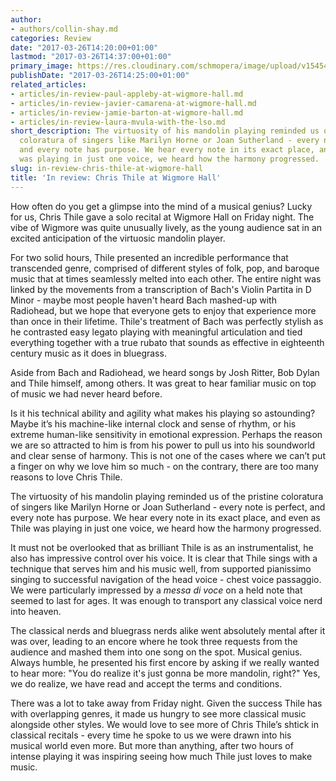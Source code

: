 ```yaml
---
author:
- authors/collin-shay.md
categories: Review
date: "2017-03-26T14:20:00+01:00"
lastmod: "2017-03-26T14:37:00+01:00"
primary_image: https://res.cloudinary.com/schmopera/image/upload/v1545409169/media/webhook-uploads/1490534530419/2017-03-26---Chris-Thile.jpg.jpg
publishDate: "2017-03-26T14:25:00+01:00"
related_articles:
- articles/in-review-paul-appleby-at-wigmore-hall.md
- articles/in-review-javier-camarena-at-wigmore-hall.md
- articles/in-review-jamie-barton-at-wigmore-hall.md
- articles/in-review-laura-mvula-with-the-lso.md
short_description: The virtuosity of his mandolin playing reminded us of the pristine
  coloratura of singers like Marilyn Horne or Joan Sutherland - every note is perfect,
  and every note has purpose. We hear every note in its exact place, and even as Thile
  was playing in just one voice, we heard how the harmony progressed.
slug: in-review-chris-thile-at-wigmore-hall
title: 'In review: Chris Thile at Wigmore Hall'
---
```


How often do you get a glimpse into the mind of a musical genius? Lucky for us, Chris Thile gave a solo recital at Wigmore Hall on Friday night. The vibe of Wigmore was quite unusually lively, as the young audience sat in an excited anticipation of the virtuosic mandolin player.

For two solid hours, Thile presented an incredible performance that transcended genre, comprised of different styles of folk, pop, and baroque music that at times seamlessly melted into each other. The entire night was linked by the movements from a transcription of Bach's Violin Partita in D Minor - maybe most people haven't heard Bach mashed-up with Radiohead, but we hope that everyone gets to enjoy that experience more than once in their lifetime. Thile's treatment of Bach was perfectly stylish as he contrasted easy legato playing with meaningful articulation and tied everything together with a true rubato that sounds as effective in eighteenth century music as it does in bluegrass. 

Aside from Bach and Radiohead, we heard songs by Josh Ritter, Bob Dylan and Thile himself, among others. It was great to hear familiar music on top of music we had never heard before.

Is it his technical ability and agility what makes his playing so astounding? Maybe it’s his machine-like internal clock and sense of rhythm, or his extreme human-like sensitivity in emotional expression. Perhaps the reason we are so attracted to him is from his power to pull us into his soundworld and clear sense of harmony.  This is not one of the cases where we can’t put a finger on why we love him so much - on the contrary, there are too many reasons to love Chris Thile.

The virtuosity of his mandolin playing reminded us of the pristine coloratura of singers like Marilyn Horne or Joan Sutherland - every note is perfect, and every note has purpose. We hear every note in its exact place, and even as Thile was playing in just one voice, we heard how the harmony progressed.

It must not be overlooked that as brilliant Thile is as an instrumentalist, he also has impressive control over his voice. It is clear that Thile sings with a technique that serves him and his music well, from supported pianissimo singing to successful navigation of the head voice - chest voice passaggio. We were particularly impressed by a *messa di voce* on a held note that seemed to last for ages. It was enough to transport any classical voice nerd into heaven.

The classical nerds and bluegrass nerds alike went absolutely mental after it was over, leading to an encore where he took three requests from the audience and mashed them into one song on the spot. Musical genius. Always humble, he presented his first encore by asking if we really wanted to hear more: "You do realize it's just gonna be more mandolin, right?" Yes, we do realize, we have read and accept the terms and conditions.

There was a lot to take away from Friday night. Given the success Thile has with overlapping genres, it made us hungry to see more classical music alongside other styles. We would love to see more of Chris Thile’s shtick in classical recitals - every time he spoke to us we were drawn into his musical world even more. But more than anything, after two hours of intense playing it was inspiring seeing how much Thile just loves to make music. 


